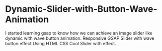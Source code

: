 # Dynamic-Slider-with-Button-Wave-Animation

I started learning gsap to know how we can achieve an image slider like dynamic with wave button animation. Responsive GSAP Slider with wave button effect Using HTML CSS Cool Slider with effect.
